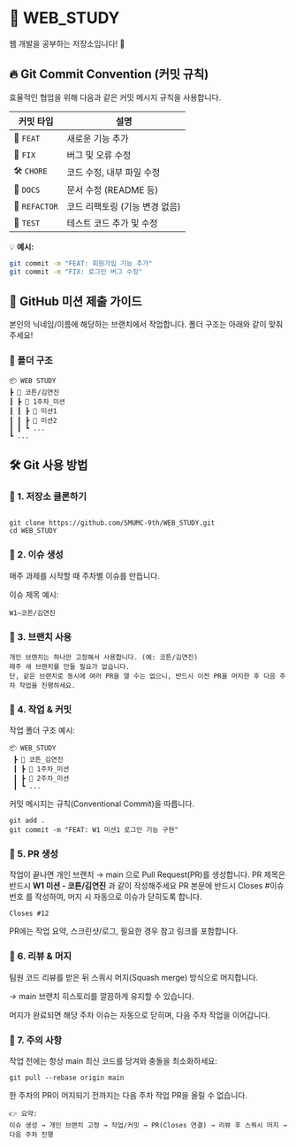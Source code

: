# 🌟 WEB_STUDY

웹 개발을 공부하는 저장소입니다! 🚀

## 🔥 Git Commit Convention (커밋 규칙)

효율적인 협업을 위해 다음과 같은 커밋 메시지 규칙을 사용합니다.

| 커밋 타입     | 설명                           |
| ------------- | ------------------------------ |
| 🎉 `FEAT`     | 새로운 기능 추가               |
| 🐛 `FIX`      | 버그 및 오류 수정              |
| 🛠 `CHORE`     | 코드 수정, 내부 파일 수정      |
| 📝 `DOCS`     | 문서 수정 (README 등)          |
| 🔄 `REFACTOR` | 코드 리팩토링 (기능 변경 없음) |
| 🧪 `TEST`     | 테스트 코드 추가 및 수정       |

💡 **예시:**

```bash
git commit -m "FEAT: 회원가입 기능 추가"
git commit -m "FIX: 로그인 버그 수정"
```

## 🚀 GitHub 미션 제출 가이드

본인의 닉네임/이름에 해당하는 브랜치에서 작업합니다.
폴더 구조는 아래와 같이 맞춰 주세요!

### 📂 폴더 구조

```
📦 WEB STUDY
┣ 📂 코튼/김연진
┃ ┣ 📂 1주차_미션
┃ ┃ ┣ 📂 미션1
┃ ┃ ┣ 📂 미션2
┃ ┃ ┗ ...
┗ ...
```

## 🛠 Git 사용 방법

### 📌 1. 저장소 클론하기

```

git clone https://github.com/SMUMC-9th/WEB_STUDY.git
cd WEB_STUDY

```

### 📌 2. 이슈 생성

매주 과제를 시작할 때 주차별 이슈를 만듭니다.

이슈 제목 예시:

    W1–코튼/김연진

### 📌 3. 브랜치 사용

    개인 브랜치는 하나만 고정해서 사용합니다. (예: 코튼/김연진)
    매주 새 브랜치를 만들 필요가 없습니다.
    단, 같은 브랜치로 동시에 여러 PR을 열 수는 없으니, 반드시 이전 PR을 머지한 후 다음 주차 작업을 진행하세요.

### 📌 4. 작업 & 커밋

작업 폴더 구조 예시:

```
📦 WEB_STUDY
 ┣ 📂 코튼_김연진
 ┃ ┣ 📂 1주차_미션
 ┃ ┣ 📂 2주차_미션
 ┃ ┗ ...
```

커밋 메시지는 규칙(Conventional Commit)을 따릅니다.

```
git add .
git commit -m "FEAT: W1 미션1 로그인 기능 구현"
```

### 📌 5. PR 생성

작업이 끝나면 개인 브랜치 → main 으로 Pull Request(PR)를 생성합니다.
PR 제목은 반드시 **W1 미션 - 코튼/김연진** 과 같이 작성해주세요
PR 본문에 반드시 Closes #이슈번호 를 작성하여, 머지 시 자동으로 이슈가 닫히도록 합니다.

```
Closes #12
```

PR에는 작업 요약, 스크린샷/로그, 필요한 경우 참고 링크를 포함합니다.

### 📌 6. 리뷰 & 머지

팀원 코드 리뷰를 받은 뒤 스쿼시 머지(Squash merge) 방식으로 머지합니다.

→ main 브랜치 히스토리를 깔끔하게 유지할 수 있습니다.

머지가 완료되면 해당 주차 이슈는 자동으로 닫히며, 다음 주차 작업을 이어갑니다.

### 📌 7. 주의 사항

작업 전에는 항상 main 최신 코드를 당겨와 충돌을 최소화하세요:

```
git pull --rebase origin main
```

한 주차의 PR이 머지되기 전까지는 다음 주차 작업 PR을 올릴 수 없습니다.

```
👉 요약:
이슈 생성 → 개인 브랜치 고정 → 작업/커밋 → PR(Closes 연결) → 리뷰 후 스쿼시 머지 → 다음 주차 진행
```
